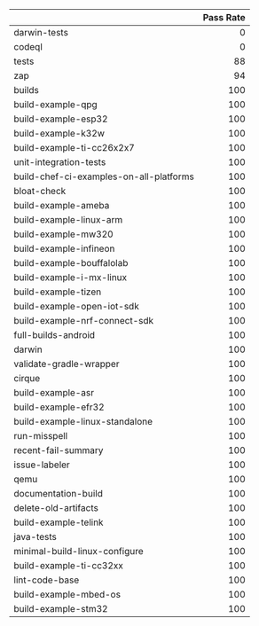 |                                         |   Pass Rate |
|:----------------------------------------|------------:|
| darwin-tests                            |           0 |
| codeql                                  |           0 |
| tests                                   |          88 |
| zap                                     |          94 |
| builds                                  |         100 |
| build-example-qpg                       |         100 |
| build-example-esp32                     |         100 |
| build-example-k32w                      |         100 |
| build-example-ti-cc26x2x7               |         100 |
| unit-integration-tests                  |         100 |
| build-chef-ci-examples-on-all-platforms |         100 |
| bloat-check                             |         100 |
| build-example-ameba                     |         100 |
| build-example-linux-arm                 |         100 |
| build-example-mw320                     |         100 |
| build-example-infineon                  |         100 |
| build-example-bouffalolab               |         100 |
| build-example-i-mx-linux                |         100 |
| build-example-tizen                     |         100 |
| build-example-open-iot-sdk              |         100 |
| build-example-nrf-connect-sdk           |         100 |
| full-builds-android                     |         100 |
| darwin                                  |         100 |
| validate-gradle-wrapper                 |         100 |
| cirque                                  |         100 |
| build-example-asr                       |         100 |
| build-example-efr32                     |         100 |
| build-example-linux-standalone          |         100 |
| run-misspell                            |         100 |
| recent-fail-summary                     |         100 |
| issue-labeler                           |         100 |
| qemu                                    |         100 |
| documentation-build                     |         100 |
| delete-old-artifacts                    |         100 |
| build-example-telink                    |         100 |
| java-tests                              |         100 |
| minimal-build-linux-configure           |         100 |
| build-example-ti-cc32xx                 |         100 |
| lint-code-base                          |         100 |
| build-example-mbed-os                   |         100 |
| build-example-stm32                     |         100 |